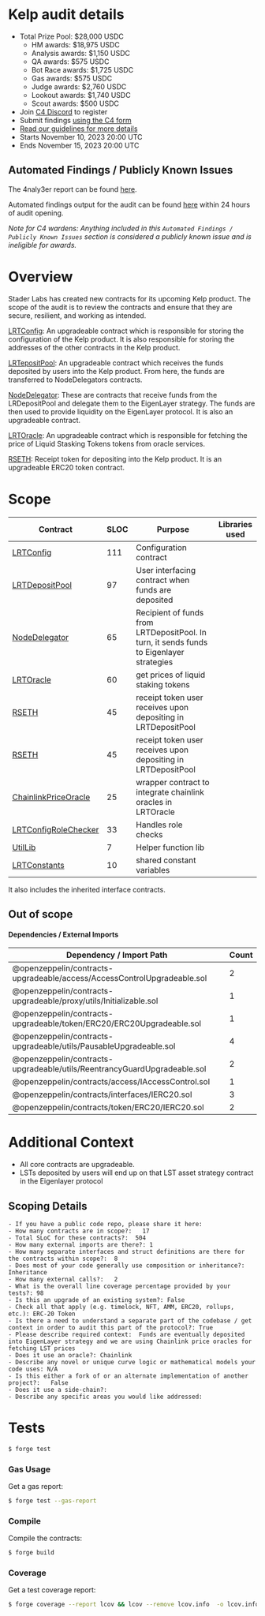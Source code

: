 # Kelp audit details

- Total Prize Pool: $28,000 USDC
  - HM awards: $18,975 USDC
  - Analysis awards: $1,150 USDC
  - QA awards: $575 USDC
  - Bot Race awards: $1,725 USDC
  - Gas awards: $575 USDC
  - Judge awards: $2,760 USDC
  - Lookout awards: $1,740 USDC
  - Scout awards: $500 USDC
- Join [C4 Discord](https://discord.gg/code4rena) to register
- Submit findings [using the C4 form](https://code4rena.com/contests/2023-11-kelp-dao-rseth/submit)
- [Read our guidelines for more details](https://docs.code4rena.com/roles/wardens)
- Starts November 10, 2023 20:00 UTC
- Ends November 15, 2023 20:00 UTC

## Automated Findings / Publicly Known Issues

The 4naly3er report can be found [here](https://github.com/code-423n4/2023-11-kelp/blob/main/4naly3er-report.md).

Automated findings output for the audit can be found [here](https://github.com/code-423n4/2023-11-kelp/blob/main/bot-report.md) within 24 hours of audit opening.

_Note for C4 wardens: Anything included in this `Automated Findings / Publicly Known Issues` section is considered a publicly known issue and is ineligible for awards._

# Overview

Stader Labs has created new contracts for its upcoming Kelp product. The scope of the audit is to review the contracts and ensure that they are secure, resilient, and working as intended.

[LRTConfig](https://github.com/code-423n4/2023-11-kelp/blob/main/src/LRTConfig.sol): An upgradeable contract which is responsible for storing the configuration of the Kelp product. It is also responsible for storing the addresses of the other contracts in the Kelp product.

[LRTepositPool](https://github.com/code-423n4/2023-11-kelp/blob/main/src/LRDepositPool.sol): An upgradeable contract which receives the funds deposited by users into the Kelp product. From here, the funds are transferred to NodeDelegators contracts.

[NodeDelegator](https://github.com/code-423n4/2023-11-kelp/blob/main/src/NodeDelegator.sol): These are contracts that receive funds from the LRDepositPool and delegate them to the EigenLayer strategy. The funds are then used to provide liquidity on the EigenLayer protocol. It is also an upgradeable contract.

[LRTOracle](https://github.com/code-423n4/2023-11-kelp/blob/main/src/LRTOracle.sol): An upgradeable contract which is responsible for fetching the price of Liquid Stasking Tokens tokens from oracle services.

[RSETH](https://github.com/code-423n4/2023-11-kelp/blob/main/src/RSETH.sol): Receipt token for depositing into the Kelp product. It is an upgradeable ERC20 token contract.

# Scope

| Contract                                                       | SLOC | Purpose                                                                                  | Libraries used |
| -------------------------------------------------------------- | ---- | ---------------------------------------------------------------------------------------- | -------------- |
| [LRTConfig](https://github.com/code-423n4/2023-11-kelp/blob/main/src/LRTConfig.sol)                               | 111  | Configuration contract                                                                   |
| [LRTDepositPool](https://github.com/code-423n4/2023-11-kelp/blob/main/src/LRTDepositPool.sol)                     | 97   | User interfacing contract when funds are deposited                                       |
| [NodeDelegator](https://github.com/code-423n4/2023-11-kelp/blob/main/src/NodeDelegator.sol)                       | 65   | Recipient of funds from LRTDepositPool. In turn, it sends funds to Eigenlayer strategies |
| [LRTOracle](https://github.com/code-423n4/2023-11-kelp/blob/main/src/LRTOracle.sol)                               | 60   | get prices of liquid staking tokens                                                      |
| [RSETH](https://github.com/code-423n4/2023-11-kelp/blob/main/src/RSETH.sol)                                       | 45   | receipt token user receives upon depositing in LRTDepositPool                            |
| [RSETH](https://github.com/code-423n4/2023-11-kelp/blob/main/src/RSETH.sol)                                       | 45   | receipt token user receives upon depositing in LRTDepositPool                            |
| [ChainlinkPriceOracle](https://github.com/code-423n4/2023-11-kelp/blob/main/src/oracles/ChainlinkPriceOracle.sol) | 25   | wrapper contract to integrate chainlink oracles in LRTOracle                             |
| [LRTConfigRoleChecker](https://github.com/code-423n4/2023-11-kelp/blob/main/src/utils/LRTConfigRoleChecker.sol)   | 33   | Handles role checks                                                                      |
| [UtilLib](https://github.com/code-423n4/2023-11-kelp/blob/main/src/utils/UtilLib.sol)                             | 7    | Helper function lib                                                                      |
| [LRTConstants](https://github.com/code-423n4/2023-11-kelp/blob/main/src/utils/LRTConstants.sol)                   | 10   | shared constant variables                                                                |

It also includes the inherited interface contracts.

## Out of scope

#### Dependencies / External Imports

| Dependency / Import Path                                                 | Count |
| ------------------------------------------------------------------------ | ----- |
| @openzeppelin/contracts-upgradeable/access/AccessControlUpgradeable.sol  | 2     |
| @openzeppelin/contracts-upgradeable/proxy/utils/Initializable.sol        | 1     |
| @openzeppelin/contracts-upgradeable/token/ERC20/ERC20Upgradeable.sol     | 1     |
| @openzeppelin/contracts-upgradeable/utils/PausableUpgradeable.sol        | 4     |
| @openzeppelin/contracts-upgradeable/utils/ReentrancyGuardUpgradeable.sol | 2     |
| @openzeppelin/contracts/access/IAccessControl.sol                        | 1     |
| @openzeppelin/contracts/interfaces/IERC20.sol                            | 3     |
| @openzeppelin/contracts/token/ERC20/IERC20.sol                           | 2     |

# Additional Context

- All core contracts are upgradeable.
- LSTs deposited by users will end up on that LST asset strategy contract in the Eigenlayer protocol

## Scoping Details

```
- If you have a public code repo, please share it here:
- How many contracts are in scope?:   17
- Total SLoC for these contracts?:  504
- How many external imports are there?: 1
- How many separate interfaces and struct definitions are there for the contracts within scope?:  8
- Does most of your code generally use composition or inheritance?:   Inheritance
- How many external calls?:   2
- What is the overall line coverage percentage provided by your tests?: 98
- Is this an upgrade of an existing system?: False
- Check all that apply (e.g. timelock, NFT, AMM, ERC20, rollups, etc.): ERC-20 Token
- Is there a need to understand a separate part of the codebase / get context in order to audit this part of the protocol?: True
- Please describe required context:  Funds are eventually deposited into EigenLayer strategy and we are using Chainlink price oracles for fetching LST prices
- Does it use an oracle?: Chainlink
- Describe any novel or unique curve logic or mathematical models your code uses: N/A
- Is this either a fork of or an alternate implementation of another project?:   False
- Does it use a side-chain?:
- Describe any specific areas you would like addressed:
```

# Tests

```sh
$ forge test
```

### Gas Usage

Get a gas report:

```sh
$ forge test --gas-report
```

### Compile

Compile the contracts:

```sh
$ forge build
```

### Coverage

Get a test coverage report:

```sh
$ forge coverage --report lcov && lcov --remove lcov.info  -o lcov.info 'test/*' 'script/*'
```
